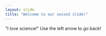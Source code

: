 ```yaml
---
layout: slide
title: "Welcome to our second slide!"
---
```

"I love science!"
Use the left arrow to go back!

